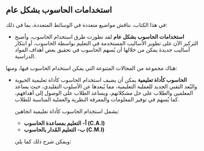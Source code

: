 
## استخدامات الحاسوب بشكل عام

في هذا الكتاب، نناقش مواضيع متعددة في الوسائط المتعددة، بما في ذلك:

* **استخدامات الحاسوب بشكل عام**
  لقد تطورت طرق استخدام الحاسوب، وأصبح التركيز الآن على تطوير الأساليب المستخدمة في التعليم بواسطة الحاسوب، أو ابتكار أساليب جديدة يمكن من خلالها أن يُسهم الحاسوب في تحقيق بعض أهداف المواد الدراسية.

هناك مجموعة من المجالات المتنوعة التي يمكن استخدام الحاسوب فيها، ومنها:

* **الحاسوب كأداة تعليمية**
  يمكن أن يضيف استخدام الحاسوب كأداة تعليمية الحيوية والبُعد التقني الجديد للعملية التعليمية، مما يُبعدها عن الأسلوب التقليدي، حيث يساعد المعلمين والطلاب على حل مشكلاتهم، ويساعد الطلاب على الوصول إلى أهدافهم، كما يُسهم في توفير المعلومات والمعرفة النظرية والعملية المناسبة للطلاب.

  يشمل استخدام الحاسوب كأداة تعليمية اتجاهين:

  * **أ- التعليم بمساعدة الحاسوب (C.A.I)**
  * **ب- التعليم المُدار بالحاسوب (C.M.I)**

  ويمكن شرح ذلك كما يلي:
